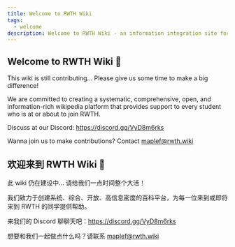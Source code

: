 ```yaml
---
title: Welcome to RWTH Wiki
tags:
  - welcome
description: Welcome to RWTH Wiki - an information integration site for RWTH Aachen students!
---
```


## Welcome to RWTH Wiki 🥳

This wiki is still contributing… Please give us some time to make a big difference!

We are committed to creating a systematic, comprehensive, open, and information-rich wikipedia platform that provides support to every student who is at or about to join RWTH.

Discuss at our Discord: https://discord.gg/VyD8m6rks

Wanna join us to make contributions? Contact maplef@rwth.wiki

## 欢迎来到 RWTH Wiki 🥳

此 wiki 仍在建设中… 请给我们一点时间整个大活！

我们致力于创建系统、综合、开放、高信息密度的百科平台，为每一位来到或即将来到 RWTH 的同学提供帮助。

来我们的 Discord 聊聊天吧：https://discord.gg/VyD8m6rks

想要和我们一起做点什么吗？请联系 maplef@rwth.wiki